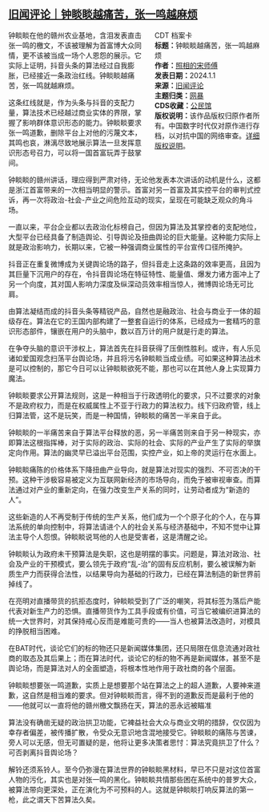 <!--1732252056000-->
[旧闻评论｜钟睒睒越痛苦，张一鸣越麻烦](https://chinadigitaltimes.net/chinese/713361.html)
------

<div style="width:42%;float:right;padding-left:20px;"><div class="su-spoiler su-spoiler-style-fancy su-spoiler-icon-chevron-circle" data-scroll-offset="0" data-anchor-in-url="no"><div class="su-spoiler-title" tabindex="0" role="button"><span class="su-spoiler-icon"></span>CDT 档案卡</div><div class="su-spoiler-content su-u-clearfix su-u-trim"><strong>标题：</strong>钟睒睒越痛苦，张一鸣越麻烦<br><strong>作者：</strong><a href="https://chinadigitaltimes.net/space/照相的宋师傅" target="_blank">照相的宋师傅</a><br><strong>发表日期：</strong>2024.1.1<br><strong>来源：</strong><a href="https://archive.ph/L2d2Q" target="_blank">旧闻评论</a><br><strong>主题归类：</strong><a href="https://chinadigitaltimes.net/space/网暴" target="_blank">网暴</a><br><strong>CDS收藏：</strong><a href="https://chinadigitaltimes.net/space/%E5%85%AC%E6%B0%91%E9%A6%86" target="_blank" rel="noopener">公民馆</a><br><strong>版权说明：</strong>该作品版权归原作者所有。中国数字时代仅对原作进行存档，以对抗中国的网络审查。<a href="https://chinadigitaltimes.net/chinese/copyright">详细版权说明</a>。</div></div></div><p>钟睒睒在他的赣州农业基地，含泪发表直击张一鸣的檄文，不该被理解为首富博大众同情，更不该被当成一场个人恩怨的展示。它实际上证明，抖音头条的算法经过自我膨胀，已经接近一条政治红线。钟睒睒越痛苦，张一鸣就越麻烦。‍‍‍‍‍‍‍‍‍‍‍‍‍</p><p>这条红线就是，作为头条与抖音的支配力量，算法技术已经越过商业实体的界限，掌握了影响群体意识形态的能力。钟睒睒要求张一鸣道歉，删除平台上对他的污蔑文本，其鸣也哀，淋漓尽致地展示算法一旦发挥意识形态号召力，可以将一国首富玩弄于鼓掌间。‍‍</p><p>钟睒睒的赣州讲话，理应得到严肃对待，无论他发表本次讲话的动机是什么，这都是浙江首富带来的一次相当明显的警示。首富对另一首富及其实控平台的审判式控诉，再一次将政治-社会-产业之间危险互动的现实，呈现在可能缺乏观众的角斗场。‍‍‍‍‍‍‍‍‍‍‍‍‍‍‍‍‍‍‍‍‍‍‍‍‍‍‍‍‍‍‍‍‍‍‍‍‍‍‍‍‍‍‍‍‍‍‍</p><p>一直以来，平台企业都以去政治化标榜自己，但因为算法及其掌控者的支配地位，大型平台已经具备了制造舆论、引导舆论及扭曲舆论的巨大能量。这种能力实际上就是政治影响力，长期以来，它被一种强调商业属性的平台宣传口径所掩护。‍‍‍‍‍‍‍‍‍‍‍‍‍‍‍‍‍‍‍‍‍‍‍‍‍‍</p><p>抖音正在重复微博成为关键舆论场的路子，但抖音走上这条路的效率更高，且因为其巨量下沉用户的存在，令抖音舆论场在特征特性、能量值、爆发力诸方面冲上了另一个向度，其对国人影响力深度及纵深动员效率相当惊人，微博舆论场无可比肩。‍‍‍‍‍‍‍‍‍‍‍‍‍</p><p>由算法凝结而成的抖音头条等精锐产品，自然也是融政治、社会与商业于一体的超级存在。算法在它的王国内部构建了一整套自运行的体系，已经成为一套精巧的意识形态部件，镶嵌在用户的头脑中，数以百万计的用户就是行走的算法。‍‍‍‍‍‍‍‍‍‍‍‍‍‍‍‍‍‍‍‍</p><p>在争夺头脑的意识干涉权上，算法首先在抖音获得了压倒性胜利。或许，有人乐见诸如爱国观念扫荡平台舆论场，并且将污名钟睒睒当成业绩。可如果这种算法战术是可以控制的，那它今日可以让钟睒睒欲死不能，那也可以在其他人身上实现算力魔法。‍‍‍‍‍‍‍‍‍‍</p><p>钟睒睒要求公开算法规则，这是一种相当于行政透明化的要求，只不过要求的对象不是政府权力，而是在权威属性上不亚于行政力的算法权力。线下归政府管，线上归算法管，这不是玩笑，而是一种国情，钟睒睒的痛苦一半来自于此。‍‍‍</p><p>钟睒睒的一半痛苦来自于算法平台释放的恶，另一半痛苦则来自于另一种现实，亦即算法这根指挥棒，对于实际的政治、实际的社会、实际的产业产生了实际的举旗定向作用。算法的幽灵早已溢出平台范围，实控产业，如上帝的灵运行在水面上。‍‍‍‍‍‍‍‍‍‍‍</p><p>钟睒睒痛陈的价格体系下降扭曲产业导向，就是算法对现实的强烈、不可否决的干预。这种干涉极容易被定义为互联网新经济的市场导向，而免于被审视审查。而算法通过对产业的重新定向，在强力改变生产关系的同时，让劳动者成为“新造的人”。‍‍‍‍‍‍‍‍‍‍‍‍‍‍‍‍‍‍‍‍‍‍‍‍‍‍‍‍‍‍‍‍‍‍‍‍‍‍‍‍‍‍‍</p><p>这些新造的人不再受制于传统的生产关系，他们成为一个个原子化的个人，在与算法系统的单向控制中，将算法请进个人的社会关系与经济基础中，不知不觉中让算法主导个人怨恨。钟睒睒说骂他的人也是受害者，这是清醒之论。‍‍‍‍‍‍</p><p>钟睒睒认为政府未干预算法是失职，这也是明摆的事实。问题是，算法对政治、社会及产业的干预模式，要么领先于政府“乱-治”的固有反应机制，要么被误解为新质生产力而获得合法性，以结果导向为基础的行政力，已经在算法制造的新世界前掉线了。‍‍‍‍‍‍‍‍‍‍‍‍‍‍‍‍‍‍‍‍‍‍‍‍</p><p>在亮明对直播带货的抗拒态度时，钟睒睒受到了广泛的嘲笑，将其标签为落后产能代表对新生产力的恐惧。直播带货作为工具手段或有价值，可当它被编织进算法的统一大世界时，对其保持戒心反而是难能可贵的——当人也被算法改造时，对模具的挣脱相当困难。‍‍‍‍‍‍</p><p>在BAT时代，谈论它们的标的物还只是新闻媒体集团，还只局限在信息流通对政社商的取态及其后果上；而在算法时代，谈论它的标的物不再是新闻媒体，甚至不是舆论场，而是算法对人的全面塑造，将根本性地作用于政社商的各个层面。‍‍‍‍‍‍‍‍‍‍‍‍‍‍‍‍‍‍‍‍‍‍‍‍‍‍‍‍‍‍‍‍</p><p>钟睒睒想要张一鸣道歉，实质上是想要那个站在算法之上的超人道歉，人要神来道歉，这自然是相当难的要求。但对钟睒睒而言，得不到的道歉反而是最利于他的——他就可以一直将他的赣州檄文飘扬在天，算法的恶永远被瞄准‍‍‍‍‍‍‍‍‍‍‍‍‍‍‍‍‍‍‍‍‍‍‍‍‍‍‍‍‍‍‍‍‍‍‍‍‍‍‍‍‍‍‍‍‍‍‍‍‍‍</p><p>算法没有确凿无疑的政治拱卫功能，它裨益社会大众与商业文明的措辞，仅仅因为幸存者偏差，被传播扩散，令受众无意识地含混地接受它。钟睒睒的痛陈与苦谏，旁人可以无感，但无可置疑的是，他将让更多决策者思忖：算法究竟拱卫了什么？可否剥离抖音舆论场？</p><p>解铃还须系铃人。至今仍弥漫在算法世界的钟睒睒黑材料，早已不只是对这位首富人物的污化，其实也是对张一鸣的黑化。钟睒睒共情那些困在系统中的普罗大众，被算法带向更深处，正在演化为不可预料的人。这就是钟睒睒打响反算法的第一枪，此之谓天下苦算法久矣。‍‍‍‍‍‍‍‍‍‍‍</p><div class="addtoany_share_save_container addtoany_content addtoany_content_bottom"><div class="a2a_kit a2a_kit_size_32 addtoany_list" data-a2a-url="https://chinadigitaltimes.net/chinese/713361.html" data-a2a-title="旧闻评论｜钟睒睒越痛苦，张一鸣越麻烦"><a class="a2a_button_facebook" href="https://www.addtoany.com/add_to/facebook?linkurl=https%3A%2F%2Fchinadigitaltimes.net%2Fchinese%2F713361.html&amp;linkname=%E6%97%A7%E9%97%BB%E8%AF%84%E8%AE%BA%EF%BD%9C%E9%92%9F%E7%9D%92%E7%9D%92%E8%B6%8A%E7%97%9B%E8%8B%A6%EF%BC%8C%E5%BC%A0%E4%B8%80%E9%B8%A3%E8%B6%8A%E9%BA%BB%E7%83%A6" title="Facebook" rel="nofollow noopener" target="_blank"></a><a class="a2a_button_twitter" href="https://www.addtoany.com/add_to/twitter?linkurl=https%3A%2F%2Fchinadigitaltimes.net%2Fchinese%2F713361.html&amp;linkname=%E6%97%A7%E9%97%BB%E8%AF%84%E8%AE%BA%EF%BD%9C%E9%92%9F%E7%9D%92%E7%9D%92%E8%B6%8A%E7%97%9B%E8%8B%A6%EF%BC%8C%E5%BC%A0%E4%B8%80%E9%B8%A3%E8%B6%8A%E9%BA%BB%E7%83%A6" title="Twitter" rel="nofollow noopener" target="_blank"></a><a class="a2a_button_telegram" href="https://www.addtoany.com/add_to/telegram?linkurl=https%3A%2F%2Fchinadigitaltimes.net%2Fchinese%2F713361.html&amp;linkname=%E6%97%A7%E9%97%BB%E8%AF%84%E8%AE%BA%EF%BD%9C%E9%92%9F%E7%9D%92%E7%9D%92%E8%B6%8A%E7%97%9B%E8%8B%A6%EF%BC%8C%E5%BC%A0%E4%B8%80%E9%B8%A3%E8%B6%8A%E9%BA%BB%E7%83%A6" title="Telegram" rel="nofollow noopener" target="_blank"></a><a class="a2a_button_reddit" href="https://www.addtoany.com/add_to/reddit?linkurl=https%3A%2F%2Fchinadigitaltimes.net%2Fchinese%2F713361.html&amp;linkname=%E6%97%A7%E9%97%BB%E8%AF%84%E8%AE%BA%EF%BD%9C%E9%92%9F%E7%9D%92%E7%9D%92%E8%B6%8A%E7%97%9B%E8%8B%A6%EF%BC%8C%E5%BC%A0%E4%B8%80%E9%B8%A3%E8%B6%8A%E9%BA%BB%E7%83%A6" title="Reddit" rel="nofollow noopener" target="_blank"></a><a class="a2a_button_whatsapp" href="https://www.addtoany.com/add_to/whatsapp?linkurl=https%3A%2F%2Fchinadigitaltimes.net%2Fchinese%2F713361.html&amp;linkname=%E6%97%A7%E9%97%BB%E8%AF%84%E8%AE%BA%EF%BD%9C%E9%92%9F%E7%9D%92%E7%9D%92%E8%B6%8A%E7%97%9B%E8%8B%A6%EF%BC%8C%E5%BC%A0%E4%B8%80%E9%B8%A3%E8%B6%8A%E9%BA%BB%E7%83%A6" title="WhatsApp" rel="nofollow noopener" target="_blank"></a><a class="a2a_button_email" href="https://www.addtoany.com/add_to/email?linkurl=https%3A%2F%2Fchinadigitaltimes.net%2Fchinese%2F713361.html&amp;linkname=%E6%97%A7%E9%97%BB%E8%AF%84%E8%AE%BA%EF%BD%9C%E9%92%9F%E7%9D%92%E7%9D%92%E8%B6%8A%E7%97%9B%E8%8B%A6%EF%BC%8C%E5%BC%A0%E4%B8%80%E9%B8%A3%E8%B6%8A%E9%BA%BB%E7%83%A6" title="Email" rel="nofollow noopener" target="_blank"></a><a class="a2a_button_copy_link" href="https://www.addtoany.com/add_to/copy_link?linkurl=https%3A%2F%2Fchinadigitaltimes.net%2Fchinese%2F713361.html&amp;linkname=%E6%97%A7%E9%97%BB%E8%AF%84%E8%AE%BA%EF%BD%9C%E9%92%9F%E7%9D%92%E7%9D%92%E8%B6%8A%E7%97%9B%E8%8B%A6%EF%BC%8C%E5%BC%A0%E4%B8%80%E9%B8%A3%E8%B6%8A%E9%BA%BB%E7%83%A6" title="Copy Link" rel="nofollow noopener" target="_blank"></a><a class="a2a_dd addtoany_share_save addtoany_share" href="https://www.addtoany.com/share"></a></div></div>
